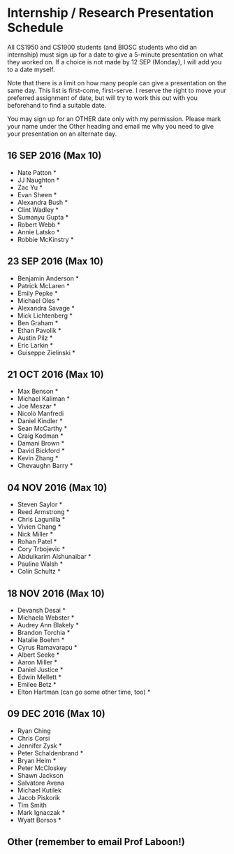 # Internship / Research Presentation Schedule

All CS1950 and CS1900 students (and BIOSC students who did an internship) must sign up for a date to give a 5-minute presentation on what they worked on.  If a choice is not made by 12 SEP (Monday), I will add you to a date myself.

Note that there is a limit on how many people can give a presentation on the same day.  This list is first-come, first-serve.  I reserve the right to move your preferred assignment of date, but will try to work this out with you beforehand to find a suitable date.

You may sign up for an OTHER date only with my permission.  Please mark your name under the Other heading and email me why you need to give your presentation on an alternate day.

## 16 SEP 2016 (Max 10)
* Nate Patton *
* JJ Naughton *
* Zac Yu *
* Evan Sheen *
* Alexandra Bush *
* Clint Wadley *
* Sumanyu Gupta *
* Robert Webb *
* Annie Latsko *
* Robbie McKinstry *

## 23 SEP 2016 (Max 10)
* Benjamin Anderson *
* Patrick McLaren *
* Emily Pepke *
* Michael Oles *
* Alexandra Savage *
* Mick Lichtenberg *
* Ben Graham *
* Ethan Pavolik *
* Austin Pilz *
* Eric Larkin *
* Guiseppe Zielinski *

## 21 OCT 2016 (Max 10)
* Max Benson *
* Michael Kaliman *
* Joe Meszar *
* Nicolò Manfredi
* Daniel Kindler *
* Sean McCarthy *
* Craig Kodman *
* Damani Brown *
* David Bickford *
* Kevin Zhang *
* Chevaughn Barry *

## 04 NOV 2016 (Max 10)
* Steven Saylor *
* Reed Armstrong *
* Chris Lagunilla *
* Vivien Chang *
* Nick Miller *
* Rohan Patel *
* Cory Trbojevic *
* Abdulkarim Alshunaibar *
* Pauline Walsh *
* Colin Schultz *

## 18 NOV 2016 (Max 10)
* Devansh Desai *
* Michaela Webster *
* Audrey Ann Blakely *
* Brandon Torchia *
* Natalie Boehm *
* Cyrus Ramavarapu *
* Albert Seeke *
* Aaron Miller *
* Daniel Justice *
* Edwin Mellett *
* Emilee Betz *
* Elton Hartman (can go some other time, too) *

## 09 DEC 2016 (Max 10)
* Ryan Ching
* Chris Corsi
* Jennifer Zysk *
* Peter Schaldenbrand *
* Bryan Heim *
* Peter McCloskey
* Shawn Jackson
* Salvatore Avena
* Michael Kutilek
* Jacob Piskorik
* Tim Smith
* Mark Ignaczak *
* Wyatt Borsos *

## Other (remember to email Prof Laboon!)

